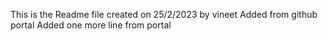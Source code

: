 This is the Readme file created on 25/2/2023 by vineet
Added from github portal
Added one more line from portal

